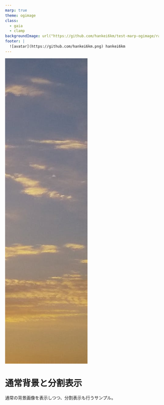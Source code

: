```yaml
---
marp: true
theme: ogimage
class:
  - gaia
  - clamp
backgroundImage: url("https://github.com/hankei6km/test-marp-ogimage/raw/main/md/assets/bg_image01.png")
footer: |
  ![avatar](https://github.com/hankei6km.png) hankei6km
---
```


![bg left:25%](https://github.com/hankei6km/test-marp-ogimage/raw/main/md/assets/bg_image02.png)

# **通常背景**と**分割表示**

通常の背景画像を表示しつつ、分割表示も行うサンプル。
